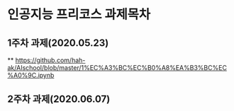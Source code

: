 # 인공지능 프리코스 과제목차

## 1주차 과제(2020.05.23)
** https://github.com/hah-ak/AIschool/blob/master/1%EC%A3%BC%EC%B0%A8%EA%B3%BC%EC%A0%9C.ipynb
## 2주차 과제(2020.06.07)

